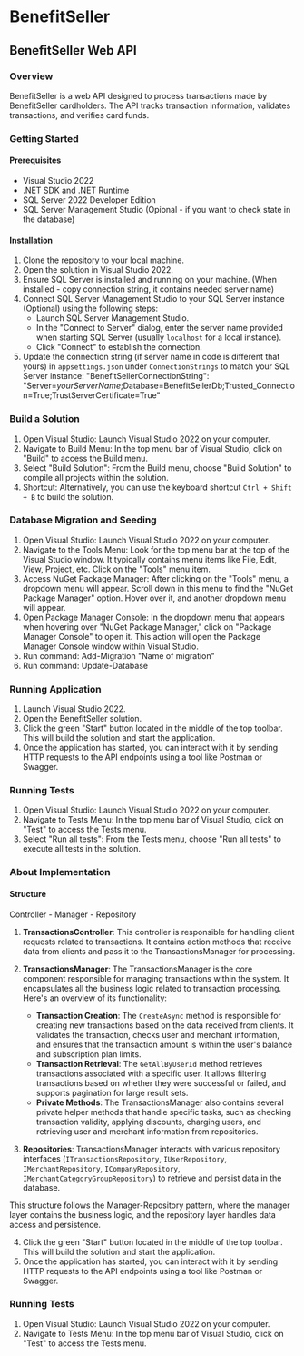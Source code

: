 # BenefitSeller

## BenefitSeller Web API

### Overview

BenefitSeller is a web API designed to process transactions made by BenefitSeller cardholders. The API tracks transaction information, validates transactions, and verifies card funds.

### Getting Started

#### Prerequisites

- Visual Studio 2022
- .NET SDK and .NET Runtime
- SQL Server 2022 Developer Edition
- SQL Server Management Studio (Opional - if you want to check state in the database)

#### Installation

1. Clone the repository to your local machine.
2. Open the solution in Visual Studio 2022.
3. Ensure SQL Server is installed and running on your machine. (When installed - copy connection string, it contains needed server name)
4. Connect SQL Server Management Studio to your SQL Server instance (Optional) using the following steps:
   - Launch SQL Server Management Studio.
   - In the "Connect to Server" dialog, enter the server name provided when starting SQL Server (usually `localhost` for a local instance).
   - Click "Connect" to establish the connection.
5. Update the connection string (if server name in code is different that yours) in `appsettings.json` under `ConnectionStrings` to match your SQL Server instance:
   "BenefitSellerConnectionString": "Server=*yourServerName*;Database=BenefitSellerDb;Trusted_Connection=True;TrustServerCertificate=True"

### Build a Solution
1. Open Visual Studio: Launch Visual Studio 2022 on your computer.
2. Navigate to Build Menu: In the top menu bar of Visual Studio, click on "Build" to access the Build menu.
3. Select "Build Solution": From the Build menu, choose "Build Solution" to compile all projects within the solution.
4. Shortcut: Alternatively, you can use the keyboard shortcut `Ctrl + Shift + B` to build the solution.

### Database Migration and Seeding
1. Open Visual Studio: Launch Visual Studio 2022 on your computer.
2. Navigate to the Tools Menu: Look for the top menu bar at the top of the Visual Studio window. It typically contains menu items like File, Edit, View, Project, etc. Click on the "Tools" menu item.
3. Access NuGet Package Manager: After clicking on the "Tools" menu, a dropdown menu will appear. Scroll down in this menu to find the "NuGet Package Manager" option. Hover over it, and another dropdown menu will appear.
4. Open Package Manager Console: In the dropdown menu that appears when hovering over "NuGet Package Manager," click on "Package Manager Console" to open it. This action will open the Package Manager Console window within Visual Studio.
5. Run command: Add-Migration "Name of migration"
6. Run command: Update-Database

### Running Application
1. Launch Visual Studio 2022.
2. Open the BenefitSeller solution.
4. Click the green "Start" button located in the middle of the top toolbar. This will build the solution and start the application.
5. Once the application has started, you can interact with it by sending HTTP requests to the API endpoints using a tool like Postman or Swagger.

### Running Tests
1. Open Visual Studio: Launch Visual Studio 2022 on your computer.
2. Navigate to Tests Menu: In the top menu bar of Visual Studio, click on "Test" to access the Tests menu.
3. Select "Run all tests": From the Tests menu, choose "Run all tests" to execute all tests in the solution.

### About Implementation

#### Structure
Controller - Manager - Repository

1. **TransactionsController**: This controller is responsible for handling client requests related to transactions. It contains action methods that receive data from clients and pass it to the TransactionsManager for processing.

2. **TransactionsManager**: The TransactionsManager is the core component responsible for managing transactions within the system. It encapsulates all the business logic related to transaction processing. Here's an overview of its functionality:
    - **Transaction Creation**: The `CreateAsync` method is responsible for creating new transactions based on the data received from clients. It validates the transaction, checks user and merchant information, and ensures that the transaction amount is within the user's balance and subscription plan limits.
    - **Transaction Retrieval**: The `GetAllByUserId` method retrieves transactions associated with a specific user. It allows filtering transactions based on whether they were successful or failed, and supports pagination for large result sets.
    - **Private Methods**: The TransactionsManager also contains several private helper methods that handle specific tasks, such as checking transaction validity, applying discounts, charging users, and retrieving user and merchant information from repositories.

3. **Repositories**: TransactionsManager interacts with various repository interfaces (`ITransactionsRepository`, `IUserRepository`, `IMerchantRepository`, `ICompanyRepository`, `IMerchantCategoryGroupRepository`) to retrieve and persist data in the database.

This structure follows the Manager-Repository pattern, where the manager layer contains the business logic, and the repository layer handles data access and persistence.

4. Click the green "Start" button located in the middle of the top toolbar. This will build the solution and start the application.
5. Once the application has started, you can interact with it by sending HTTP requests to the API endpoints using a tool like Postman or Swagger.

### Running Tests
1. Open Visual Studio: Launch Visual Studio 2022 on your computer.
2. Navigate to Tests Menu: In the top menu bar of Visual Studio, click on "Test" to access the Tests menu.
